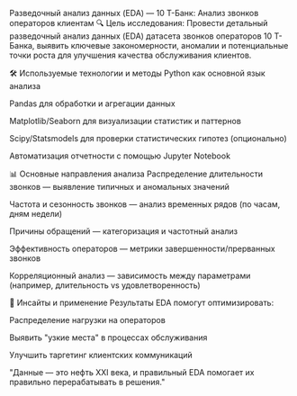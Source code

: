 Разведочный анализ данных (EDA) — 10 Т-Банк: Анализ звонков операторов клиентам
🔍 Цель исследования: Провести детальный разведочный анализ данных (EDA) датасета звонков операторов 10 Т-Банка, выявить ключевые закономерности, аномалии и потенциальные точки роста для улучшения качества обслуживания клиентов.

🛠 Используемые технологии и методы
Python как основной язык анализа

Pandas для обработки и агрегации данных

Matplotlib/Seaborn для визуализации статистик и паттернов

Scipy/Statsmodels для проверки статистических гипотез (опционально)

Автоматизация отчетности с помощью Jupyter Notebook

📊 Основные направления анализа
Распределение длительности звонков — выявление типичных и аномальных значений

Частота и сезонность звонков — анализ временных рядов (по часам, дням недели)

Причины обращений — категоризация и частотный анализ

Эффективность операторов — метрики завершенности/прерванных звонков

Корреляционный анализ — зависимость между параметрами (например, длительность vs удовлетворенность)

🚀 Инсайты и применение
Результаты EDA помогут оптимизировать:

Распределение нагрузки на операторов

Выявить "узкие места" в процессах обслуживания

Улучшить таргетинг клиентских коммуникаций

"Данные — это нефть XXI века, и правильный EDA помогает их правильно перерабатывать в решения."
